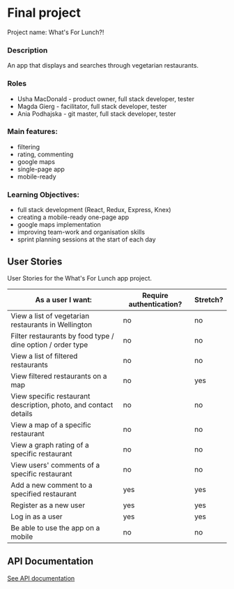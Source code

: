 # Final project

Project name: What's For Lunch?!

### Description

An app that displays and searches through vegetarian restaurants.

### Roles

- Usha MacDonald - product owner, full stack developer, tester
- Magda Gierg - facilitator, full stack developer, tester
- Ania Podhajska - git master, full stack developer, tester

### Main features:

- filtering
- rating, commenting
- google maps
- single-page app
- mobile-ready

### Learning Objectives:

- full stack development (React, Redux, Express, Knex)
- creating a mobile-ready one-page app
- google maps implementation
- improving team-work and organisation skills
- sprint planning sessions at the start of each day


## User Stories

User Stories for the What's For Lunch app project.

| As a user I want: | Require authentication? | Stretch? |
| ------ | -------- | -------- |
| View a list of vegetarian restaurants in Wellington | no | no |
| Filter restaurants by food type / dine option / order type | no | no |
| View a list of filtered restaurants | no | no |
| View filtered restaurants on a map  | no | yes |
| View specific restaurant description, photo, and contact details | no | no |
| View a map of a specific restaurant  | no | no |
| View a graph rating of a specific restaurant  | no | no |
| View users' comments of a specific restaurant | no | no |
| Add a new comment to a specified restaurant  | yes | yes |
| Register as a new user  | yes | yes |
| Log in as a user | yes | yes |
| Be able to use the app on a mobile | no | no |


## API Documentation
[See API documentation](https://github.com/KeaDreamTeam/Planning/blob/master/API-Documentation.md)

